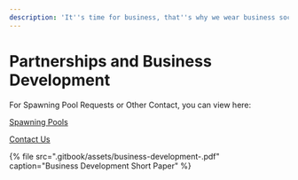 ```yaml
---
description: 'It''s time for business, that''s why we wear business socks.'
---
```


# Partnerships and Business Development

For Spawning Pool Requests or Other Contact, you can view here: 

[Spawning Pools](basic-information/main-features/crypts.md)

[Contact Us](feedback-suggestions-and-bug-bounty.md)

{% file src=".gitbook/assets/business-development-.pdf" caption="Business Development Short Paper" %}

